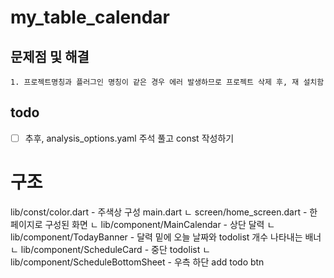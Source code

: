# my_table_calendar

## 문제점 및 해결
    1. 프로젝트명칭과 플러그인 명칭이 같은 경우 에러 발생하므로 프로젝트 삭제 후, 재 설치함

## todo
- [ ] 추후, analysis_options.yaml 주석 풀고 const 작성하기

# 구조
lib/const/color.dart - 주색상 구성
main.dart
 ㄴ screen/home_screen.dart - 한 페이지로 구성된 화면
  ㄴ lib/component/MainCalendar - 상단 달력
  ㄴ lib/component/TodayBanner - 달력 밑에 오늘 날짜와 todolist 개수 나타내는 배너
  ㄴ lib/component/ScheduleCard - 중단 todolist
  ㄴ lib/component/ScheduleBottomSheet - 우측 하단 add todo btn
